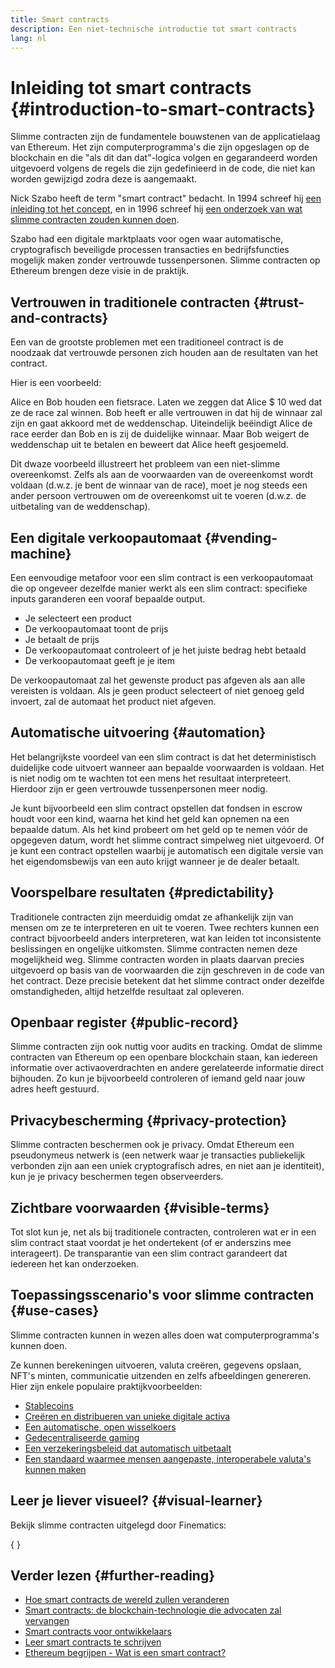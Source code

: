 ```yaml
---
title: Smart contracts
description: Een niet-technische introductie tot smart contracts
lang: nl
---
```


# Inleiding tot smart contracts {#introduction-to-smart-contracts}

Slimme contracten zijn de fundamentele bouwstenen van de applicatielaag van Ethereum. Het zijn computerprogramma's die zijn opgeslagen op de blockchain en die "als dit dan dat"-logica volgen en gegarandeerd worden uitgevoerd volgens de regels die zijn gedefinieerd in de code, die niet kan worden gewijzigd zodra deze is aangemaakt.

Nick Szabo heeft de term "smart contract" bedacht. In 1994 schreef hij [een inleiding tot het concept](https://www.fon.hum.uva.nl/rob/Courses/InformationInSpeech/CDROM/Literature/LOTwinterschool2006/szabo.best.vwh.net/smart.contracts.html), en in 1996 schreef hij [een onderzoek van wat slimme contracten zouden kunnen doen](https://www.fon.hum.uva.nl/rob/Courses/InformationInSpeech/CDROM/Literature/LOTwinterschool2006/szabo.best.vwh.net/smart_contracts_2.html).

Szabo had een digitale marktplaats voor ogen waar automatische, cryptografisch beveiligde processen transacties en bedrijfsfuncties mogelijk maken zonder vertrouwde tussenpersonen. Slimme contracten op Ethereum brengen deze visie in de praktijk.

## Vertrouwen in traditionele contracten {#trust-and-contracts}

Een van de grootste problemen met een traditioneel contract is de noodzaak dat vertrouwde personen zich houden aan de resultaten van het contract.

Hier is een voorbeeld:

Alice en Bob houden een fietsrace. Laten we zeggen dat Alice $ 10 wed dat ze de race zal winnen. Bob heeft er alle vertrouwen in dat hij de winnaar zal zijn en gaat akkoord met de weddenschap. Uiteindelijk beëindigt Alice de race eerder dan Bob en is zij de duidelijke winnaar. Maar Bob weigert de weddenschap uit te betalen en beweert dat Alice heeft gesjoemeld.

Dit dwaze voorbeeld illustreert het probleem van een niet-slimme overeenkomst. Zelfs als aan de voorwaarden van de overeenkomst wordt voldaan (d.w.z. je bent de winnaar van de race), moet je nog steeds een ander persoon vertrouwen om de overeenkomst uit te voeren (d.w.z. de uitbetaling van de weddenschap).

## Een digitale verkoopautomaat {#vending-machine}

Een eenvoudige metafoor voor een slim contract is een verkoopautomaat die op ongeveer dezelfde manier werkt als een slim contract: specifieke inputs garanderen een vooraf bepaalde output.

- Je selecteert een product
- De verkoopautomaat toont de prijs
- Je betaalt de prijs
- De verkoopautomaat controleert of je het juiste bedrag hebt betaald
- De verkoopautomaat geeft je je item

De verkoopautomaat zal het gewenste product pas afgeven als aan alle vereisten is voldaan. Als je geen product selecteert of niet genoeg geld invoert, zal de automaat het product niet afgeven.

## Automatische uitvoering {#automation}

Het belangrijkste voordeel van een slim contract is dat het deterministisch duidelijke code uitvoert wanneer aan bepaalde voorwaarden is voldaan. Het is niet nodig om te wachten tot een mens het resultaat interpreteert. Hierdoor zijn er geen vertrouwde tussenpersonen meer nodig.

Je kunt bijvoorbeeld een slim contract opstellen dat fondsen in escrow houdt voor een kind, waarna het kind het geld kan opnemen na een bepaalde datum. Als het kind probeert om het geld op te nemen vóór de opgegeven datum, wordt het slimme contract simpelweg niet uitgevoerd. Of je kunt een contract opstellen waarbij je automatisch een digitale versie van het eigendomsbewijs van een auto krijgt wanneer je de dealer betaalt.

## Voorspelbare resultaten {#predictability}

Traditionele contracten zijn meerduidig omdat ze afhankelijk zijn van mensen om ze te interpreteren en uit te voeren. Twee rechters kunnen een contract bijvoorbeeld anders interpreteren, wat kan leiden tot inconsistente beslissingen en ongelijke uitkomsten. Slimme contracten nemen deze mogelijkheid weg. Slimme contracten worden in plaats daarvan precies uitgevoerd op basis van de voorwaarden die zijn geschreven in de code van het contract. Deze precisie betekent dat het slimme contract onder dezelfde omstandigheden, altijd hetzelfde resultaat zal opleveren.

## Openbaar register {#public-record}

Slimme contracten zijn ook nuttig voor audits en tracking. Omdat de slimme contracten van Ethereum op een openbare blockchain staan, kan iedereen informatie over activaoverdrachten en andere gerelateerde informatie direct bijhouden. Zo kun je bijvoorbeeld controleren of iemand geld naar jouw adres heeft gestuurd.

## Privacybescherming {#privacy-protection}

Slimme contracten beschermen ook je privacy. Omdat Ethereum een pseudonymeus netwerk is (een netwerk waar je transacties publiekelijk verbonden zijn aan een uniek cryptografisch adres, en niet aan je identiteit), kun je je privacy beschermen tegen observeerders.

## Zichtbare voorwaarden {#visible-terms}

Tot slot kun je, net als bij traditionele contracten, controleren wat er in een slim contract staat voordat je het ondertekent (of er anderszins mee interageert). De transparantie van een slim contract garandeert dat iedereen het kan onderzoeken.

## Toepassingsscenario's voor slimme contracten {#use-cases}

Slimme contracten kunnen in wezen alles doen wat computerprogramma's kunnen doen.

Ze kunnen berekeningen uitvoeren, valuta creëren, gegevens opslaan, NFT's minten, communicatie uitzenden en zelfs afbeeldingen genereren. Hier zijn enkele populaire praktijkvoorbeelden:

- [Stablecoins](/stablecoins/)
- [Creëren en distribueren van unieke digitale activa](/nft/)
- [Een automatische, open wisselkoers](/get-eth/#dex)
- [Gedecentraliseerde gaming](/dapps/?category=gaming)
- [Een verzekeringsbeleid dat automatisch uitbetaalt](https://etherisc.com/)
- [Een standaard waarmee mensen aangepaste, interoperabele valuta's kunnen maken](/developers/docs/standards/tokens/)

## Leer je liever visueel? {#visual-learner}

Bekijk slimme contracten uitgelegd door Finematics:

{
<YouTube id="pWGLtjG-F5c" />
}

## Verder lezen {#further-reading}

- [Hoe smart contracts de wereld zullen veranderen](https://www.youtube.com/watch?v=pA6CGuXEKtQ)
- [Smart contracts: de blockchain-technologie die advocaten zal vervangen](https://blockgeeks.com/guides/smart-contracts/)
- [Smart contracts voor ontwikkelaars](/developers/docs/smart-contracts/)
- [Leer smart contracts te schrijven](/developers/learning-tools/)
- [Ethereum begrijpen - Wat is een smart contract?](https://github.com/ethereumbook/ethereumbook/blob/develop/07smart-contracts-solidity.asciidoc#what-is-a-smart-contract)
